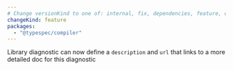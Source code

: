 ```yaml
---
# Change versionKind to one of: internal, fix, dependencies, feature, deprecation, breaking
changeKind: feature
packages:
  - "@typespec/compiler"
---
```


Library diagnostic can now define a `description` and `url` that links to a more detailed doc for this diagnostic
